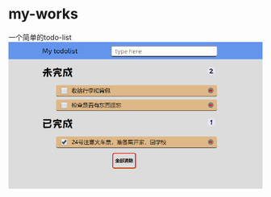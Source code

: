 # my-works
一个简单的todo-list
![Image text](https://github.com/zhangGuo-CN/my-works/blob/master/todolist-prime%20(1).png)
